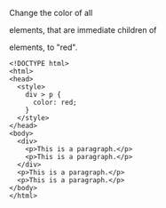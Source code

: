 Change the color of all <p> elements, that are immediate children of <div> elements, to "red".

    <!DOCTYPE html>
    <html>
    <head>
      <style>
        div > p {
          color: red;
        }
      </style>
    </head>
    <body>
      <div>
        <p>This is a paragraph.</p>
        <p>This is a paragraph.</p>
      </div>
      <p>This is a paragraph.</p>
      <p>This is a paragraph.</p>
    </body>
    </html>
